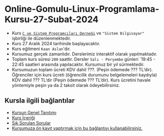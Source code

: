 # Online-Gomulu-Linux-Programlama-Kursu-27-Subat-2024

+ Kurs [`C ve Sistem Programcıları Derneği`](http://www.csystem.org/) ve `"Sistem Bilgisayar"` işbirliği ile düzenlenmektedir.
+ Kurs 27 Aralık 2024 tarihinde başlayacaktır.
+ Kurs eğitmeni `Kaan Aslan`'dır.
+ Kursumuz gerçek zamanlıdır. Derslerimiz interaktif olarak yapılmaktadır.
+ Toplam kurs süresi `200` saattir. Dersler `Salı - Perşembe` günleri `19:45 - 22:45 saatleri arasında yapılacaktır. Kursumuz bir yıl sürmektedir.
+ Kursumuzun toplam ücreti KDV dahil ???. (Peşin ödemede ??? TL’dir). Öğrenciler için kurs ücreti (öğrencilik durumunu belgelemeleri kaydıyla) KDV dahil ??? TL’dir (Peşin ödemede ??? TL’dir). Kurs ücretini havale yöntemiyle peşin ya da 2 taksit olarak ödeyebilirsiniz.
## Kursla ilgili bağlantılar
+ [Kursun Genel Tanıtımı](https://github.com/CSD-1993/Online-Yapay-Zeka-ve-Makine-Ogrenmesi-23-Aralik-2023/blob/main/kurs_tanitimi.md)
+ [Kurs İçeriği](https://github.com/CSD-1993/Online-Yapay-Zeka-ve-Makine-Ogrenmesi-23-Aralik-2023/blob/main/kurs_icerigi.md)
+ [Sık Sorulan Sorular](https://github.com/CSD-1993/Online-Yapay-Zeka-ve-Makine-Ogrenmesi-23-Aralik-2023/blob/main/sss.md)
+ [Kursumuza ön kayıt yaptırmak için bu bağlantıyı kullanabilirsiniz.](https://us02web.zoom.us/meeting/register/tZwuduCoqT8pG9XxaqNsZmLX8elLKAG_6GOk)
